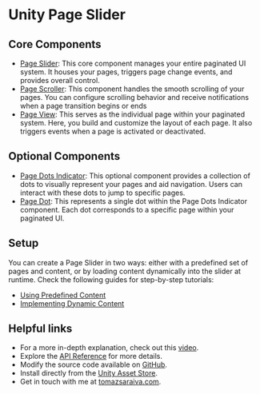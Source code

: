 # Unity Page Slider

## Core Components

- [Page Slider](../api/TS.PageSlider.PageSlider.html): This core component manages your entire paginated UI system. It houses your pages, triggers page change events, and provides overall control.
- [Page Scroller](../api/TS.PageSlider.PageScroller.html): This component handles the smooth scrolling of your pages. You can configure scrolling behavior and receive notifications when a page transition begins or ends
- [Page View](../api/TS.PageSlider.PageView.html): This serves as the individual page within your paginated system. Here, you build and customize the layout of each page. It also triggers events when a page is activated or deactivated.

## Optional Components

- [Page Dots Indicator](../api/TS.PageSlider.PageDotsIndicator.yml): This optional component provides a collection of dots to visually represent your pages and aid navigation. Users can interact with these dots to jump to specific pages.
- [Page Dot](../api/TS.PageSlider.PageDot.yml): This represents a single dot within the Page Dots Indicator component. Each dot corresponds to a specific page within your paginated UI.

## Setup

You can create a Page Slider in two ways: either with a predefined set of pages and content, or by loading content dynamically into the slider at runtime. Check the following guides for step-by-step tutorials:

- [Using Predefined Content](./setup-editor.md)
- [Implementing Dynamic Content](./setup-runtime.md)

## Helpful links

- For a more in-depth explanation, check out this [video](https://youtu.be/Z3K6qApmTsY).
- Explore the [API Reference](../api/TS.PageSlider.PageSlider.html) for more details.
- Modify the source code available on [GitHub](https://github.com/tomazsaraiva/unity-canvas-page-slider).
- Install directly from the [Unity Asset Store](https://assetstore.unity.com/packages/tools/gui/page-slider-241341).
- Get in touch with me at [tomazsaraiva.com](https://tomazsaraiva.com).
